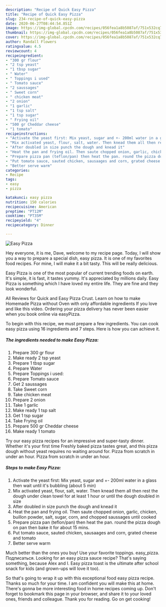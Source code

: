 ```yaml
---
description: "Recipe of Quick Easy Pizza"
title: "Recipe of Quick Easy Pizza"
slug: 234-recipe-of-quick-easy-pizza
date: 2020-06-27T08:44:54.851Z
image: https://img-global.cpcdn.com/recipes/056fea1a8b5087af/751x532cq70/easy-pizza-recipe-main-photo.jpg
thumbnail: https://img-global.cpcdn.com/recipes/056fea1a8b5087af/751x532cq70/easy-pizza-recipe-main-photo.jpg
cover: https://img-global.cpcdn.com/recipes/056fea1a8b5087af/751x532cq70/easy-pizza-recipe-main-photo.jpg
author: Randall Flowers
ratingvalue: 4.5
reviewcount: 4
recipeingredient:
- "300 gr flour"
- "2 tsp yeast"
- "1 tbsp sugar"
- " Water"
- " Toppings i used"
- " Tomato sauce"
- "2 saussages"
- " Sweet corn"
- " chicken meat"
- "2 onion"
- "1 garlic"
- "1 tsp salt"
- "1 tsp sugar"
- " Frying oil"
- "500 gr Cheddar cheese"
- "1 tomato"
recipeinstructions:
- "Activate the yeast first: Mix yeast, sugar and +- 200ml water in a glass then wait until it&#39;s bubbling (about 5 min)"
- "Mix activated yeast, flour, salt, water. Then knead them all then rest the dough under clean towel for at least 1 hour or until the dough doubled in size"
- "After doubled in size punch the dough and knead it"
- "Heat the pan and frying oil. Then saute chopped onion, garlic, chicken, buillon powder, salt, sugar, corn, and chopped saussages until cooked"
- "Prepare pizza pan (teflon/pan) then heat the pan. round the pizza dough on pan then bake it for about 15 mins."
- "Put tomato sauce, sauted chicken, sausaages and corn, grated cheese and tomato"
- "Better serve warm"
categories:
- Recipe
tags:
- easy
- pizza

katakunci: easy pizza 
nutrition: 150 calories
recipecuisine: American
preptime: "PT12M"
cooktime: "PT35M"
recipeyield: "4"
recipecategory: Dinner

---
```



![Easy Pizza](https://img-global.cpcdn.com/recipes/056fea1a8b5087af/751x532cq70/easy-pizza-recipe-main-photo.jpg)

Hey everyone, it is me, Dave, welcome to my recipe page. Today, I will show you a way to prepare a special dish, easy pizza. It is one of my favorites food recipes. For mine, I will make it a bit tasty. This will be really delicious.

Easy Pizza is one of the most popular of current trending foods on earth. It's simple, it is fast, it tastes yummy. It's appreciated by millions daily. Easy Pizza is something which I have loved my entire life. They are fine and they look wonderful.

All Reviews for Quick and Easy Pizza Crust. Learn on how to make Homemade Pizza without Oven with only affordable ingredients If you love and like this video. Ordering your pizza delivery has never been easier when you book online via easyPizza.


To begin with this recipe, we must prepare a few ingredients. You can cook easy pizza using 16 ingredients and 7 steps. Here is how you can achieve it.

<!--inarticleads1-->

##### The ingredients needed to make Easy Pizza:

1. Prepare 300 gr flour
1. Make ready 2 tsp yeast
1. Prepare 1 tbsp sugar
1. Prepare  Water
1. Prepare  Toppings i used:
1. Prepare  Tomato sauce
1. Get 2 saussages
1. Take  Sweet corn
1. Take  chicken meat
1. Prepare 2 onion
1. Take 1 garlic
1. Make ready 1 tsp salt
1. Get 1 tsp sugar
1. Take  Frying oil
1. Prepare 500 gr Cheddar cheese
1. Make ready 1 tomato


Try our easy pizza recipes for an impressive and super-tasty dinner. Whether it&#39;s your first time Freshly baked pizza tastes great, and this pizza dough without yeast requires no waiting around for. Pizza from scratch in under an hour. Pizza from scratch in under an hour. 

<!--inarticleads2-->

##### Steps to make Easy Pizza:

1. Activate the yeast first: Mix yeast, sugar and +- 200ml water in a glass then wait until it&#39;s bubbling (about 5 min)
1. Mix activated yeast, flour, salt, water. Then knead them all then rest the dough under clean towel for at least 1 hour or until the dough doubled in size
1. After doubled in size punch the dough and knead it
1. Heat the pan and frying oil. Then saute chopped onion, garlic, chicken, buillon powder, salt, sugar, corn, and chopped saussages until cooked
1. Prepare pizza pan (teflon/pan) then heat the pan. round the pizza dough on pan then bake it for about 15 mins.
1. Put tomato sauce, sauted chicken, sausaages and corn, grated cheese and tomato
1. Better serve warm


Much better than the ones you buy! Use your favorite toppings. easy_pizza. Подписаться. Looking for an easy pizza sauce recipe? That&#39;s saying something, because Alex and I. Easy pizza toast is the ultimate after school snack for kids (and grown-ups will love it too). 

So that's going to wrap it up with this exceptional food easy pizza recipe. Thanks so much for your time. I am confident you will make this at home. There's gonna be more interesting food in home recipes coming up. Don't forget to bookmark this page in your browser, and share it to your loved ones, friends and colleague. Thank you for reading. Go on get cooking!
